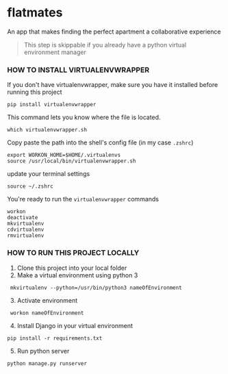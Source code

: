 # flatmates
An app that makes finding the perfect apartment a collaborative experience

> This step is skippable if you already have a python virtual environment manager

### HOW TO INSTALL VIRTUALENVWRAPPER

If you don't have virtualenvwrapper, make sure you have it installed before running this project

```
pip install virtualenvwrapper
```

This command lets you know where the file is located.

```
which virtualenvwrapper.sh
```

Copy paste the path into the shell's config file (in my case `.zshrc`)

```
export WORKON_HOME=$HOME/.virtualenvs
source /usr/local/bin/virtualenvwrapper.sh
```

update your terminal settings

```
source ~/.zshrc
```

You're ready to run the `virtualenvwrapper` commands

```
workon
deactivate
mkvirtualenv
cdvirtualenv
rmvirtualenv
```

### HOW TO RUN THIS PROJECT LOCALLY

1. Clone this project into your local folder
2. Make a virtual environment using python 3

```
 mkvirtualenv --python=/usr/bin/python3 nameOfEnvironment
```

3. Activate environment

```
 workon nameOfEnvironment
```

4. Install Django in your virtual environment

```
pip install -r requirements.txt
```

5. Run python server

```
python manage.py runserver
```

